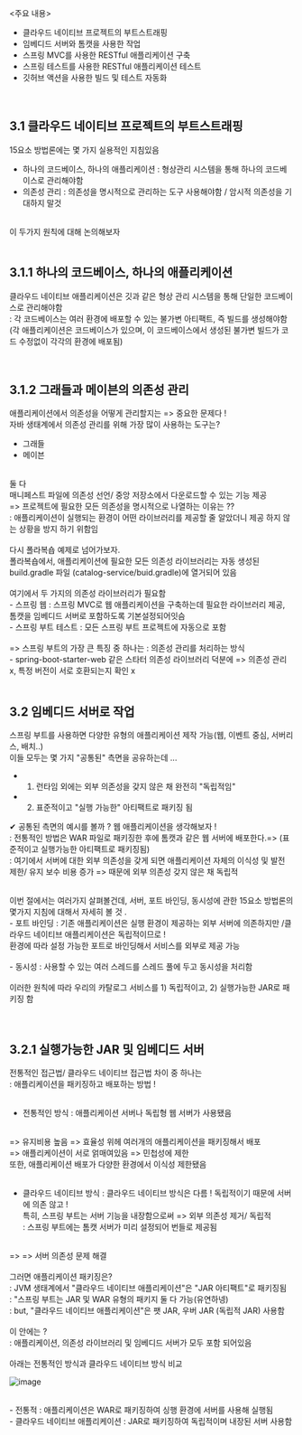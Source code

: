 <주요 내용></br>
- 클라우드 네이티브 프로젝트의 부트스트래핑
- 임베디드 서버와 톰캣을 사용한 작업
- 스프링 MVC를 사용한 RESTful 애플리케이션 구축 
- 스프링 테스트를 사용한 RESTful 애플리케이션 테스트 
- 깃허브 액션을 사용한 빌드 및 테스트 자동화 

</br>

## 3.1 클라우드 네이티브 프로젝트의 부트스트래핑

15요소 방법론에는 몇 가지 실용적인 지침있음 </br>
- 하나의 코드베이스, 하나의 애플리케이션 
: 형상관리 시스템을 통해 하나의 코드베이스로 관리해야함 </br>
- 의존성 관리 
: 의존성을 명시적으로 관리하는 도구 사용해야함 / 암시적 의존성을 기대하지 말것 </br>
</br>
이 두가지 원칙에 대해 논의해보자 </br>
</br>

## 3.1.1 하나의 코드베이스, 하나의 애플리케이션 

클라우드 네이티브 애플리케이션은 깃과 같은 형상 관리 시스템을 통해 단일한 코드베이스로 관리해야함 </br>
: 각 코드베이스는 여러 환경에 배포할 수 있는 불가변 아티팩트, 즉 빌드를 생성해야함 </br>
(각 애플리케이션은 코드베이스가 있으며, 이 코드베이스에서 생성된 불가변 빌드가 코드 수정없이 각각의 환경에 배포됨)</br>

</br>

## 3.1.2 그래들과 메이븐의 의존성 관리 
애플리케이션에서 의존성을 어떻게 관리할지는 => 중요한 문제다 ! </br>
자바 생태계에서 의존성 관리를 위해 가장 많이 사용하는 도구는? </br>
- 그래들 
- 메이븐 
</br>
둘 다 </br>
매니페스트 파일에 의존성 선언/ 중앙 저장소에서 다운로드할 수 있는 기능 제공 </br>
=> 프로젝트에 필요한 모든 의존성을 명시적으로 나열하는 이유는 ?? </br>
: 애플리케이션이 실행되는 환경이 어떤 라이브러리를 제공할 줄 알았더니 제공 하지 않는 상황을 방지 하기 위함임 </br>
</br>
다시 폴라복숍 예제로 넘어가보자. </br>
폴라복숍에서, 애플리케이션에 필요한 모든 의존성 라이브러리는 자동 생성된 build.gradle 파일 (catalog-service/buid.gradle)에 열거되어 있음 </br>
</br>
여기에서 두 가지의 의존성 라이브러리가 필요함 </br>
- 스프링 웹 
: 스프링 MVC로 웹 애플리케이션을 구축하는데 필요한 라이브러리 제공, 톰캣을 임베디드 서버로 포함하도록 기본설정되어잇슴</br>
- 스프링 부트 테스트 
: 모든 스프링 부트 프로젝트에 자동으로 포함 </br>
</br>
=> 스프링 부트의 가장 큰 특징 중 하나는 : 의존성 관리를 처리하는 방식 </br>
- spring-boot-starter-web 같은 스타터 의존성 라이브러리 덕분에 => 의존성 관리 x, 특정 버전이 서로 호환되는지 확인 x

</br>
</br>

## 3.2 임베디드 서버로 작업 
스프링 부트를 사용하면 다양한 유형의 애플리케이션 제작 가능(웹, 이벤트 중심, 서버리스, 배치..)</br>
이들 모두는 몇 가지 "공통된" 측면을 공유하는데 ... </br>
- 1) 런타임 외에는 외부 의존성을 갖지 않은 채 완전히 "독립적임"
- 2) 표준적이고 "실행 가능한" 아티팩트로 패키징 됨

✔ 공통된 측면의 예시를 볼까 ? 웹 애플리케이션을 생각해보자 ! </br>
: 전통적인 방법은 WAR 파일로 패키징한 후에 톰캣과 같은 웹 서버에 배포한다.=> (표준적이고 실행가능한 아티팩트로 패키징됨)</br>
: 여기에서 서버에 대한 외부 의존성을 갖게 되면 애플리케이션 자체의 이식성 및 발전 제한/ 유지 보수 비용 증가 => 때문에 외부 의존성 갖지 않은 채 독립적 </br>

</br>
이번 절에서는 여러가지 살펴볼건데, 서버, 포트 바인딩, 동시성에 관한 15요소 방법론의 몇가지 지침에 대해서 자세히 볼 것 . </br>
- 포트 바인딩 
: 기존 애플리케이션은 실행 환경이 제공하는 외부 서버에 의존하지만 /클라우드 네이티브 애플리케이션은 독립적이므로 ! </br>
환경에 따라 설정 가능한 포트로 바인딩해서 서비스를 외부로 제공 가능 </br>
</br>
- 동시성 
: 사용할 수 있는 여러 스레드를 스레드 풀에 두고 동시성을 처리함 </br>

</br>
이러한 원칙에 따라 우리의 카탈로그 서비스를 1) 독립적이고, 2) 실행가능한 JAR로 패키징 함 </br> 
</br>
</br>

## 3.2.1 실행가능한 JAR 및 임베디드 서버 

전통적인 접근법/ 클라우드 네이티브 접근법 차이 중 하나는 </br>
: 애플리케이션을 패키징하고 배포하는 방법 ! </br>
</br>

- 전통적인 방식
: 애플리케이션 서버나 독립형 웹 서버가 사용됐음 </br>
</br>
=> 유지비용 높음 => 효율성 위헤 여러개의 애플리케이션을 패키징해서 배포 </br>
=> 애플리케이션이 서로 얽매여있음 => 민첩성에 제한 </br>
또한, 애플리케이션 배포가 다양한 환경에서 이식성 제한됐음 </br>
</br>

- 클라우드 네이티브 방식
: 클라우드 네이티브 방식은 다름 ! 독립적이기 때문에 서버에 의존 않고 ! </br>
특히, 스프링 부트는 서버 기능을 내장함으로써 => 외부 의존성 제거/ 독립적 </br>
: 스프링 부트에는 톰캣 서버가 미리 설정되어 번들로 제공됨 </br>

</br>
=> => 서버 의존성 문제 해결 </br>
</br>
그러면 애플리케이션 패키징은?</br>
: JVM 생태계에서 "클라우드 네이티브 애플리케이션"은 "JAR 아티팩트"로 패키징됨 </br>
: "스프링 부트는 JAR 및 WAR 유형의 패키지 둘 다 가능(유연하넹)</br>
: but, "클라우드 네이티브 애플리케이션"은 팻 JAR, 우버 JAR (독립적 JAR) 사용함 </br>
</br>
이 안에는 ? </br>
: 애플리케이션, 의존성 라이브러리 및 임베디드 서버가 모두 포함 되어있음 </br>
</br>
아래는 전통적인 방식과 클라우드 네이티브 방식 비교 </br>

![image](https://github.com/user-attachments/assets/0b396024-0e95-481b-8af1-bd57b5b509a1)

</br> 
- 전통적 : 
애플리케이션은 WAR로 패키징하여 싱행 환경에 서버를 사용해 실행됨 </br>
- 클라우드 네이티브 애플리케이션 : 
JAR로 패키징하여 독립적이며 내장된 서버 사용함 </br>
</br>







